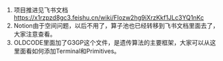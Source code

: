 1. 项目推进见飞书文档 https://x1rzpzd8gc3.feishu.cn/wiki/Flozw2hg9iXrzKkf1JLc3YQ1nKc
2. Notion由于空间问题，以后不用了，算子池也已经转移到飞书文档里面去了，大家注意查看。
3. OLDCODE里面加了G3GP这个文件，是遗传算法的主要框架，大家可以从这里面看如何添加Terminal和Primitives。
